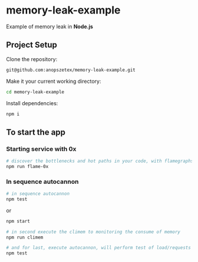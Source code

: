 # memory-leak-example
Example of memory leak in **Node.js**

## Project Setup
Clone the repository:
```sh
git@github.com:anopszetex/memory-leak-example.git
```

Make it your current working directory:
```sh
cd memory-leak-example
```

Install dependencies:
```sh
npm i
```

## To start the app
### Starting service with 0x 
```sh
# discover the bottlenecks and hot paths in your code, with flamegraphs
npm run flame-0x
```

### In sequence autocannon
```sh
# in sequence autocannon
npm test
```

or

```sh
npm start

# in second execute the climem to monitoring the consume of memory
npm run climem

# and for last, execute autocannon, will perform test of load/requests
npm test
```
